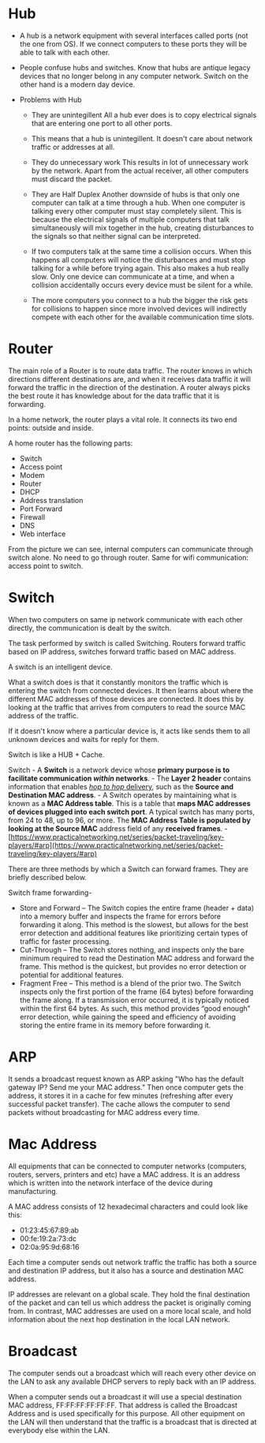 # Hub

- A hub is a network equipment with several interfaces called ports (not the one from OS). If we connect computers to these ports they will be able to talk with each other.

- People confuse hubs and switches. Know that hubs are antique legacy devices that no longer belong in any computer network. Switch on the other hand is a modern day device.

- Problems with Hub
    - They are unintegillent
All a hub ever does is to copy electrical signals that are entering one port to all other ports.

    - This means that a hub is unintegillent. It doesn't care about network traffic or addresses at all.

    - They do unnecessary work
This results in lot of unnecessary work by the network. Apart from the actual receiver, all other computers must discard the packet.
    - They are Half Duplex
Another downside of hubs is that only one computer can talk at a time through a hub. When one computer is talking every other computer must stay completely silent. This is because the electrical signals of multiple computers that talk simultaneously will mix together in the hub, creating disturbances to the signals so that neither signal can be interpreted.

    - If two computers talk at the same time a collision occurs. When this happens all computers will notice the disturbances and must stop talking for a while before trying again. This also makes a hub really slow. Only one device can communicate at a time, and when a collision accidentally occurs every device must be silent for a while.
    - The more computers you connect to a hub the bigger the risk gets for collisions to happen since more involved devices will indirectly compete with each other for the available communication time slots.



# Router
The main role of a Router is to route data traffic. The router knows in which directions different destinations are, and when it receives data traffic it will forward the traffic in the direction of the destination. A router always picks the best route it has knowledge about for the data traffic that it is forwarding.

In a home network, the router plays a vital role. It connects its two end points: outside and inside.

A home router has the following parts:

- Switch
- Access point
- Modem
- Router
- DHCP
- Address translation
- Port Forward
- Firewall
- DNS
- Web interface

From the picture we can see, internal computers can communicate through switch alone. No need to go through router. Same for wifi communication: access point to switch.

# Switch
When two computers on same ip network communicate with each other directly, the communication is dealt by the switch.

The task performed by switch is called Switching. Routers forward traffic based on IP address, switches forward traffic based on MAC address.

A switch is an intelligent device.

What a switch does is that it constantly monitors the traffic which is entering the switch from connected devices. It then learns about where the different MAC addresses of those devices are connected. It does this by looking at the traffic that arrives from computers to read the source MAC address of the traffic.

If it doesn't know where a particular device is, it acts like sends them to all unknown devices and waits for reply for them.

Switch is like a HUB + Cache.

 Switch
	- A **Switch** is a network device whose **primary purpose is to facilitate communication _within_  networks**.
	- The **Layer 2 header** contains information that enables [_hop to hop_  delivery](https://www.practicalnetworking.net/series/packet-traveling/osi-model/#osi-layer-23), such as the **Source and Destination MAC address**.
	- A Switch operates by maintaining what is known as a  **MAC Address table**. This is a table that  **maps MAC addresses of devices plugged into each switch port**. A typical switch has many ports, from 24 to 48, up to 96, or more. The  **MAC Address Table is populated by looking at the Source MAC** address field of any  **received frames**.
	- [https://www.practicalnetworking.net/series/packet-traveling/key-players/#arp](https://www.practicalnetworking.net/series/packet-traveling/key-players/#arp)

There are three methods by which a Switch can forward frames. They are briefly described below.

Switch frame forwarding-

- Store and Forward – The Switch copies the entire frame (header + data) into a memory buffer and inspects the frame for errors before forwarding it along. This method is the slowest, but allows for the best error detection and additional features like prioritizing certain types of traffic for faster processing.
- Cut-Through – The Switch stores nothing, and inspects only the bare minimum required to read the Destination MAC address and forward the frame. This method is the quickest, but provides no error detection or potential for additional features.
- Fragment Free – This method is a blend of the prior two. The Switch inspects only the first portion of the frame (64 bytes) before forwarding the frame along. If a transmission error occurred, it is typically noticed within the first 64 bytes. As such, this method provides “good enough” error detection, while gaining the speed and efficiency of avoiding storing the entire frame in its memory before forwarding it.    

# ARP
It sends a broadcast request known as ARP asking "Who has the default gateway IP? Send me your MAC address." Then once computer gets the address, it stores it in a cache for few minutes (refreshing after every successful packet transfer). The cache allows the computer to send packets without broadcasting for MAC address every time.


# Mac Address
All equipments that can be connected to computer networks (computers, routers, servers, printers and etc) have a MAC address. It is an address which is written into the network interface of the device during manufacturing.

A MAC address consists of 12 hexadecimal characters and could look like this:

- 01:23:45:67:89:ab
- 00:fe:19:2a:73:dc
- 02:0a:95:9d:68:16

Each time a computer sends out network traffic the traffic has both a source and destination IP address, but it also has a source and destination MAC address.

IP addresses are relevant on a global scale. They hold the final destination of the packet and can tell us which address the packet is originally coming from. In contrast, MAC addresses are used on a more local scale, and hold information about the next hop destination in the local LAN network.


# Broadcast

The computer sends out a broadcast which will reach every other device on the LAN to ask any available DHCP servers to reply back with an IP address.

When a computer sends out a broadcast it will use a special destination MAC address, FF:FF:FF:FF:FF:FF. That address is called the Broadcast Address and is used specifically for this purpose. All other equipment on the LAN will then understand that the traffic is a broadcast that is directed at everybody else within the LAN.